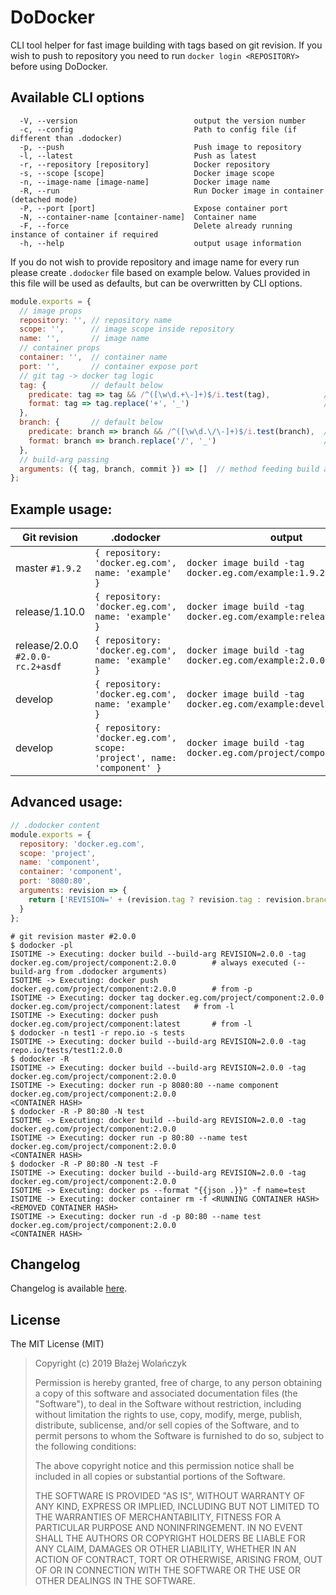 # DoDocker

CLI tool helper for fast image building with tags based on git revision.
If you wish to push to repository you need to run ```docker login <REPOSITORY>``` before using DoDocker.

## Available CLI options

```
  -V, --version                          output the version number
  -c, --config                           Path to config file (if different than .dodocker)
  -p, --push                             Push image to repository
  -l, --latest                           Push as latest
  -r, --repository [repository]          Docker repository
  -s, --scope [scope]                    Docker image scope
  -n, --image-name [image-name]          Docker image name
  -R, --run                              Run Docker image in container (detached mode)
  -P, --port [port]                      Expose container port
  -N, --container-name [container-name]  Container name
  -F, --force                            Delete already running instance of container if required
  -h, --help                             output usage information
```

If you do not wish to provide repository and image name for every run please create ```.dodocker``` file based on example below.
Values provided in this file will be used as defaults, but can be overwritten by CLI options.
```javascript
module.exports = {
  // image props
  repository: '', // repository name
  scope: '',      // image scope inside repository
  name: '',       // image name
  // container props
  container: '',  // container name
  port: '',       // container expose port
  // git tag -> docker tag logic
  tag: {          // default below
    predicate: tag => tag && /^([\w\d.+\-]+)$/i.test(tag),            // method checking if tag is ok to use as docker image tag
    format: tag => tag.replace('+', '_')                              // method formatting tag to desired format
  },
  branch: {       // default below
    predicate: branch => branch && /^([\w\d.\/\-]+)$/i.test(branch),  // method checking if branch name is ok to use as docker image tag
    format: branch => branch.replace('/', '_')                        // method formatting branch name to desired format
  },
  // build-arg passing
  arguments: ({ tag, branch, commit }) => []  // method feeding build args to image build based on git revision (optional, should return String[])
};
```

## Example usage:

| Git revision | .dodocker | output |
| ------------ | --------- | ------ |
| master ```#1.9.2``` | ```{ repository: 'docker.eg.com', name: 'example' }``` | ```docker image build -tag docker.eg.com/example:1.9.2``` |
| release/1.10.0 | ```{ repository: 'docker.eg.com', name: 'example' }``` | ```docker image build -tag docker.eg.com/example:release_1.10.0``` |
| release/2.0.0 ```#2.0.0-rc.2+asdf``` | ```{ repository: 'docker.eg.com', name: 'example' }``` | ```docker image build -tag docker.eg.com/example:2.0.0-rc.1_asdf``` |
| develop | ```{ repository: 'docker.eg.com', name: 'example' }``` | ```docker image build -tag docker.eg.com/example:develop``` |
| develop | ```{ repository: 'docker.eg.com', scope: 'project', name: 'component' }``` | ```docker image build -tag docker.eg.com/project/component:develop``` |

## Advanced usage:
```javascript
// .dodocker content
module.exports = {
  repository: 'docker.eg.com',
  scope: 'project',
  name: 'component',
  container: 'component',
  port: '8080:80',
  arguments: revision => {
    return ['REVISION=' + (revision.tag ? revision.tag : revision.branch + ' @ ' + revision.commit)];
  }
};
```
```
# git revision master #2.0.0
$ dodocker -pl
ISOTIME -> Executing: docker build --build-arg REVISION=2.0.0 -tag docker.eg.com/project/component:2.0.0        # always executed (--build-arg from .dodocker arguments)
ISOTIME -> Executing: docker push docker.eg.com/project/component:2.0.0        # from -p
ISOTIME -> Executing: docker tag docker.eg.com/project/component:2.0.0 docker.eg.com/project/component:latest   # from -l
ISOTIME -> Executing: docker push docker.eg.com/project/component:latest       # from -l
$ dodocker -n test1 -r repo.io -s tests
ISOTIME -> Executing: docker build --build-arg REVISION=2.0.0 -tag repo.io/tests/test1:2.0.0 
$ dodocker -R
ISOTIME -> Executing: docker build --build-arg REVISION=2.0.0 -tag docker.eg.com/project/component:2.0.0
ISOTIME -> Executing: docker run -p 8080:80 --name component docker.eg.com/project/component:2.0.0
<CONTAINER HASH>
$ dodocker -R -P 80:80 -N test
ISOTIME -> Executing: docker build --build-arg REVISION=2.0.0 -tag docker.eg.com/project/component:2.0.0
ISOTIME -> Executing: docker run -p 80:80 --name test docker.eg.com/project/component:2.0.0
<CONTAINER HASH>
$ dodocker -R -P 80:80 -N test -F
ISOTIME -> Executing: docker build --build-arg REVISION=2.0.0 -tag docker.eg.com/project/component:2.0.0
ISOTIME -> Executing: docker ps --format "{{json .}}" -f name=test
ISOTIME -> Executing: docker container rm -f <RUNNING CONTAINER HASH>
<REMOVED CONTAINER HASH>
ISOTIME -> Executing: docker run -d -p 80:80 --name test docker.eg.com/project/component:2.0.0
<CONTAINER HASH>
```

## Changelog

Changelog is available [here](./CHANGELOG.md).

## License

The MIT License (MIT)

> Copyright (c) 2019 Błażej Wolańczyk
>
> Permission is hereby granted, free of charge, to any person obtaining a copy of this software and associated documentation files (the "Software"), to deal in the Software without restriction, including without limitation the rights to use, copy, modify, merge, publish, distribute, sublicense, and/or sell copies of the Software, and to permit persons to whom the Software is furnished to do so, subject to the following conditions:
>
> The above copyright notice and this permission notice shall be included in all copies or substantial portions of the Software.
>
> THE SOFTWARE IS PROVIDED "AS IS", WITHOUT WARRANTY OF ANY KIND, EXPRESS OR IMPLIED, INCLUDING BUT NOT LIMITED TO THE WARRANTIES OF MERCHANTABILITY, FITNESS FOR A PARTICULAR PURPOSE AND NONINFRINGEMENT. IN NO EVENT SHALL THE AUTHORS OR COPYRIGHT HOLDERS BE LIABLE FOR ANY CLAIM, DAMAGES OR OTHER LIABILITY, WHETHER IN AN ACTION OF CONTRACT, TORT OR OTHERWISE, ARISING FROM, OUT OF OR IN CONNECTION WITH THE SOFTWARE OR THE USE OR OTHER DEALINGS IN THE SOFTWARE.
